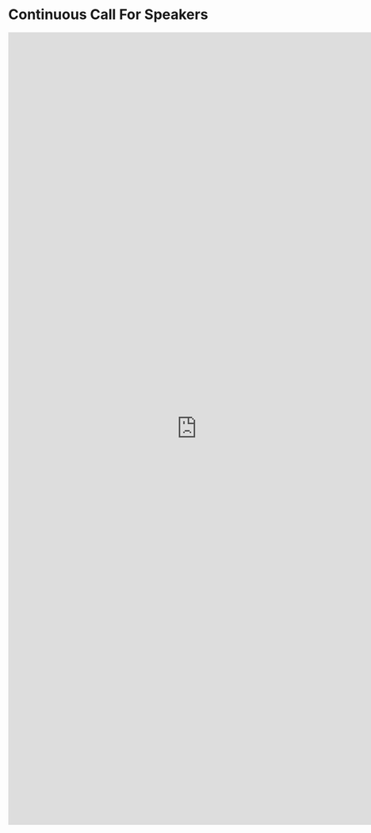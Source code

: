 <h1> Continuous Call For Speakers </h1>

<iframe src="https://docs.google.com/forms/d/e/1FAIpQLScnkp-dlCXdg_W5XUV-KdgykCu1lYp87UWLS3FBRddpA0yW_w/viewform?embedded=true" width="760px" height="1600px" frameborder="0" marginheight="0" marginwidth="0" scrolling="no">Loading...</iframe>
